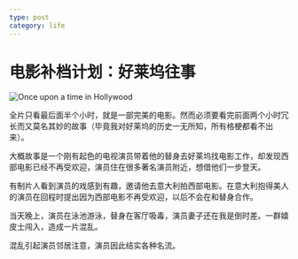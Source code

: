 ```yaml
---
type: post
category: life
---
```

# 电影补档计划：好莱坞往事

![Once upon a time in Hollywood](https://img1.doubanio.com/view/photo/l/public/p2571312408.webp)

全片只看最后面半个小时，就是一部完美的电影。然而必须要看完前面两个小时冗长而又莫名其妙的故事（毕竟我对好莱坞的历史一无所知，所有格梗都看不出来）。

大概故事是一个刚有起色的电视演员带着他的替身去好莱坞找电影工作，却发现西部电影已经不再受欢迎，演员住在很多著名演员附近，想借他们一步登天。

有制片人看到演员的戏感到有趣，邀请他去意大利拍西部电影。在意大利抱得美人的演员在回程时提出因为西部电影不再受欢迎，以后不会在和替身合作。

当天晚上，演员在泳池游泳，替身在客厅吸毒，演员妻子还在我是倒时差。一群嬉皮士闯入，造成一片混乱。

混乱引起演员邻居注意，演员因此结实各种名流。

